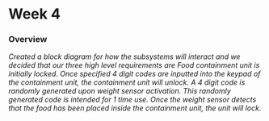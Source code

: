 # Week 4

### Overview
*Created a block diagram for how the subsystems will interact and we decided that our three high level requirements are Food containment unit is initially locked. Once specified 4 digit codes are inputted into the keypad of the containment unit, the containment unit will unlock.
A 4 digit code is randomly generated upon weight sensor activation. This randomly generated code is intended for 1 time use.
Once the weight sensor detects that the food has been placed inside the containment unit, the unit will lock.*

